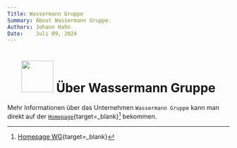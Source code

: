 ```yaml
---
Title: Wassermann Gruppe
Summary: About Wassermann Gruppe.
Authors: Johann Hahn
Date:    Juli 09, 2024
---
```


<h1 align="center"><img src="../assets/logos/wassermann-gruppe.svg" height="72" /> Über Wassermann Gruppe</h1>

Mehr Informationen über das Unternehmen `Wassermann Gruppe` kann man direkt auf der [`Homepage`][Homepage]{target=\_blank}[^1] bekommen.

[Homepage]: https://wassermanngruppe.de/

[^1]: [Homepage WG](https://wassermanngruppe.de/){target=\_blank}

